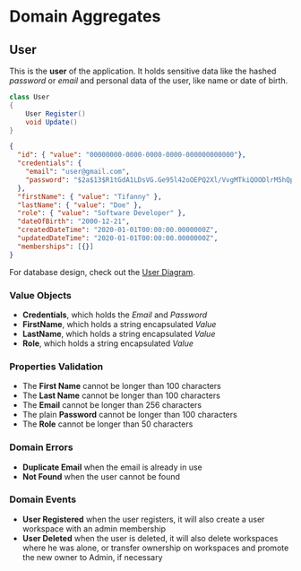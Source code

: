 # Domain Aggregates

## User

This is the **user** of the application. 
It holds sensitive data like the hashed *password* or *email* and personal data of the user, like name or date of birth.

```csharp
class User
{
    User Register()
    void Update()
}
```

```json
{
  "id": { "value": "00000000-0000-0000-0000-000000000000"},
  "credentials": {
    "email": "user@gmail.com",
    "password": "$2a$13$R1tGdA1LDsVG.Ge95l42oOEPQ2Xl/VvgMTkiQOODlrM5hQpISv0qC"
  },
  "firstName": { "value": "Tifanny" },
  "lastName": { "value": "Doe" },
  "role": { "value": "Software Developer" },
  "dateOfBirth": "2000-12-21",
  "createdDateTime": "2020-01-01T00:00:00.0000000Z",
  "updatedDateTime": "2020-01-01T00:00:00.0000000Z",
  "memberships": [{}]
}
```

For database design, check out the [User Diagram](../../database-diagrams/aggregates/Diagram.User.md).

### Value Objects

- **Credentials**, which holds the *Email* and *Password*
- **FirstName**, which holds a string encapsulated *Value*
- **LastName**, which holds a string encapsulated *Value*
- **Role**, which holds a string encapsulated *Value*

### Properties Validation

- The **First Name** cannot be longer than 100 characters
- The **Last Name** cannot be longer than 100 characters
- The **Email** cannot be longer than 256 characters
- The plain **Password** cannot be longer than 100 characters
- The **Role** cannot be longer than 50 characters

### Domain Errors

- **Duplicate Email** when the email is already in use
- **Not Found** when the user cannot be found

### Domain Events

- **User Registered** when the user registers, it will also create a user workspace with an admin membership
- **User Deleted** when the user is deleted, it will also delete workspaces where he was alone, 
or transfer ownership on workspaces and promote the new owner to Admin, if necessary 
